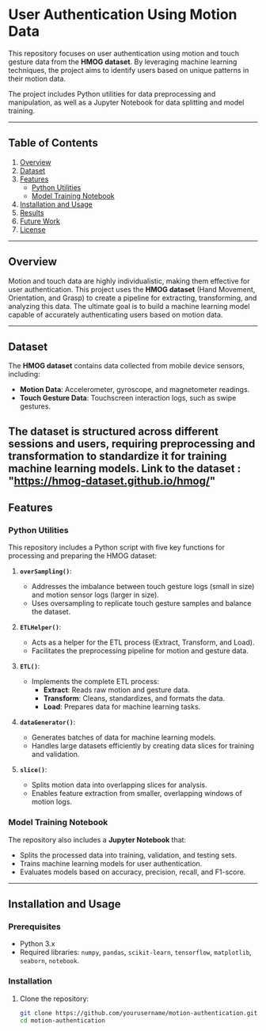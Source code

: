 # User Authentication Using Motion Data

This repository focuses on user authentication using motion and touch gesture data from the **HMOG dataset**. By leveraging machine learning techniques, the project aims to identify users based on unique patterns in their motion data. 

The project includes Python utilities for data preprocessing and manipulation, as well as a Jupyter Notebook for data splitting and model training.

---

## Table of Contents

1. [Overview](#overview)
2. [Dataset](#dataset)
3. [Features](#features)
   - [Python Utilities](#python-utilities)
   - [Model Training Notebook](#model-training-notebook)
4. [Installation and Usage](#installation-and-usage)
5. [Results](#results)
6. [Future Work](#future-work)
7. [License](#license)

---

## Overview

Motion and touch data are highly individualistic, making them effective for user authentication. This project uses the **HMOG dataset** (Hand Movement, Orientation, and Grasp) to create a pipeline for extracting, transforming, and analyzing this data. The ultimate goal is to build a machine learning model capable of accurately authenticating users based on motion data.

---

## Dataset

The **HMOG dataset** contains data collected from mobile device sensors, including:
- **Motion Data**: Accelerometer, gyroscope, and magnetometer readings.
- **Touch Gesture Data**: Touchscreen interaction logs, such as swipe gestures.

The dataset is structured across different sessions and users, requiring preprocessing and transformation to standardize it for training machine learning models.
Link to the dataset : "https://hmog-dataset.github.io/hmog/"
---

## Features

### Python Utilities

This repository includes a Python script with five key functions for processing and preparing the HMOG dataset:

1. **`overSampling()`**:
   - Addresses the imbalance between touch gesture logs (small in size) and motion sensor logs (larger in size).
   - Uses oversampling to replicate touch gesture samples and balance the dataset.

2. **`ETLHelper()`**:
   - Acts as a helper for the ETL process (Extract, Transform, and Load).
   - Facilitates the preprocessing pipeline for motion and gesture data.

3. **`ETL()`**:
   - Implements the complete ETL process:
     - **Extract**: Reads raw motion and gesture data.
     - **Transform**: Cleans, standardizes, and formats the data.
     - **Load**: Prepares data for machine learning tasks.

4. **`dataGenerator()`**:
   - Generates batches of data for machine learning models.
   - Handles large datasets efficiently by creating data slices for training and validation.

5. **`slice()`**:
   - Splits motion data into overlapping slices for analysis.
   - Enables feature extraction from smaller, overlapping windows of motion logs.

### Model Training Notebook

The repository also includes a **Jupyter Notebook** that:
- Splits the processed data into training, validation, and testing sets.
- Trains machine learning models for user authentication.
- Evaluates models based on accuracy, precision, recall, and F1-score.

---

## Installation and Usage

### Prerequisites

- Python 3.x
- Required libraries: `numpy`, `pandas`, `scikit-learn`, `tensorflow`, `matplotlib`, `seaborn`, `notebook`.

### Installation

1. Clone the repository:
   ```bash
   git clone https://github.com/yourusername/motion-authentication.git
   cd motion-authentication


